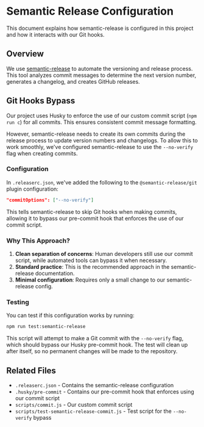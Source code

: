 # Semantic Release Configuration

This document explains how semantic-release is configured in this project and how it interacts with our Git hooks.

## Overview

We use [semantic-release](https://github.com/semantic-release/semantic-release) to automate the versioning and release process. This tool analyzes commit messages to determine the next version number, generates a changelog, and creates GitHub releases.

## Git Hooks Bypass

Our project uses Husky to enforce the use of our custom commit script (`npm run c`) for all commits. This ensures consistent commit message formatting.

However, semantic-release needs to create its own commits during the release process to update version numbers and changelogs. To allow this to work smoothly, we've configured semantic-release to use the `--no-verify` flag when creating commits.

### Configuration

In `.releaserc.json`, we've added the following to the `@semantic-release/git` plugin configuration:

```json
"commitOptions": ["--no-verify"]
```

This tells semantic-release to skip Git hooks when making commits, allowing it to bypass our pre-commit hook that enforces the use of our commit script.

### Why This Approach?

1. **Clean separation of concerns**: Human developers still use our commit script, while automated tools can bypass it when necessary.
2. **Standard practice**: This is the recommended approach in the semantic-release documentation.
3. **Minimal configuration**: Requires only a small change to our semantic-release config.

### Testing

You can test if this configuration works by running:

```bash
npm run test:semantic-release
```

This script will attempt to make a Git commit with the `--no-verify` flag, which should bypass our Husky pre-commit hook. The test will clean up after itself, so no permanent changes will be made to the repository.

## Related Files

- `.releaserc.json` - Contains the semantic-release configuration
- `.husky/pre-commit` - Contains our pre-commit hook that enforces using our commit script
- `scripts/commit.js` - Our custom commit script
- `scripts/test-semantic-release-commit.js` - Test script for the `--no-verify` bypass 